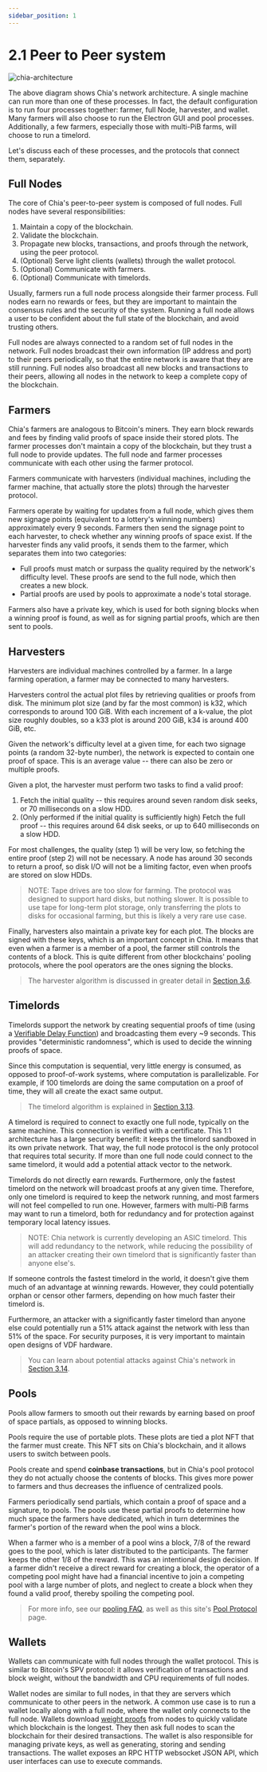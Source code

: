 ```yaml
---
sidebar_position: 1
---
```


# 2.1 Peer to Peer system


![chia-architecture](/img/chia-network-architecture.png)

The above diagram shows Chia's network architecture. A single machine can run more than one of these processes. In fact, the default configuration is to run four processes together: farmer, full Node, harvester, and wallet. Many farmers will also choose to run the Electron GUI and pool processes. Additionally, a few farmers, especially those with multi-PiB farms, will choose to run a timelord.

Let's discuss each of these processes, and the protocols that connect them, separately.

## Full Nodes
The core of Chia's peer-to-peer system is composed of full nodes. Full nodes have several responsibilities:
1. Maintain a copy of the blockchain.
2. Validate the blockchain.
3. Propagate new blocks, transactions, and proofs through the network, using the peer protocol.
4. (Optional) Serve light clients (wallets) through the wallet protocol.
5. (Optional) Communicate with farmers.
6. (Optional) Communicate with timelords.

Usually, farmers run a full node process alongside their farmer process. Full nodes earn no rewards or fees, but they are important to maintain the consensus rules and the security of the system. Running a full node allows a user to be confident about the full state of the blockchain, and avoid trusting others.

Full nodes are always connected to a random set of full nodes in the network. Full nodes broadcast their own information (IP address and port) to their peers periodically, so that the entire network is aware that they are still running. Full nodes also broadcast all new blocks and transactions to their peers, allowing all nodes in the network to keep a complete copy of the blockchain.


## Farmers
Chia's farmers are analogous to Bitcoin's miners. They earn block rewards and fees by finding valid proofs of space inside their stored plots. The farmer processes don't maintain a copy of the blockchain, but they trust a full node to provide updates. The full node and farmer processes communicate with each other using the farmer protocol.

Farmers communicate with harvesters (individual machines, including the farmer machine, that actually store the plots) through the harvester protocol.

Farmers operate by waiting for updates from a full node, which gives them new signage points (equivalent to a lottery's winning numbers) approximately every 9 seconds. Farmers then send the signage point to each harvester, to check whether any winning proofs of space exist. If the harvester finds any valid proofs, it sends them to the farmer, which separates them into two categories:
* Full proofs must match or surpass the quality required by the network's difficulty level. These proofs are send to the full node, which then creates a new block.
* Partial proofs are used by pools to approximate a node's total storage.

Farmers also have a private key, which is used for both signing blocks when a winning proof is found, as well as for signing partial proofs, which are then sent to pools.


## Harvesters
Harvesters are individual machines controlled by a farmer. In a large farming operation, a farmer may be connected to many harvesters.

Harvesters control the actual plot files by retrieving qualities or proofs from disk. The minimum plot size (and by far the most common) is k32, which corresponds to around 100 GiB. With each increment of a k-value, the plot size roughly doubles, so a k33 plot is around 200 GiB, k34 is around 400 GiB, etc.

Given the network's difficulty level at a given time, for each two signage points (a random 32-byte number), the network is expected to contain one proof of space. This is an average value -- there can also be zero or multiple proofs.

Given a plot, the harvester must perform two tasks to find a valid proof:
1. Fetch the initial quality -- this requires around seven random disk seeks, or 70 milliseconds on a slow HDD.
2. (Only performed if the initial quality is sufficiently high) Fetch the full proof -- this requires around 64 disk seeks, or up to 640 milliseconds on a slow HDD.

For most challenges, the quality (step 1) will be very low, so fetching the entire proof (step 2) will not be necessary. A node has around 30 seconds to return a proof, so disk I/O will not be a limiting factor, even when proofs are stored on slow HDDs.

  >NOTE: Tape drives are too slow for farming. The protocol was designed to support hard disks, but nothing slower. It is possible to use tape for long-term plot storage, only transferring the plots to disks for occasional farming, but this is likely a very rare use case.

Finally, harvesters also maintain a private key for each plot. The blocks are signed with these keys, which is an important concept in Chia. It means that even when a farmer is a member of a pool, the farmer still controls the contents of a block. This is quite different from other blockchains' pooling protocols, where the pool operators are the ones signing the blocks.

  >The harvester algorithm is discussed in greater detail in [Section 3.6](/docs/03consensus/harvester_algorith "Section 3.6: Harvester Algorithm").

## Timelords

Timelords support the network by creating sequential proofs of time (using a [Verifiable Delay Function](/docs/03consensus/vdfs "Section 3.3: VDFs")) and broadcasting them every ~9 seconds. This provides "deterministic randomness", which is used to decide the winning proofs of space.

Since this computation is sequential, very little energy is consumed, as opposed to proof-of-work systems, where computation is parallelizable. For example, if 100 timelords are doing the same computation on a proof of time, they will all create the exact same output.

  >The timelord algorithm is explained in [Section 3.13](/docs/03consensus/timelords "Section 3.13: Timelord Algorithm").

A timelord is required to connect to exactly one full node, typically on the same machine. This connection is verified with a certificate. This 1:1 architecture has a large security benefit: it keeps the timelord sandboxed in its own private network. That way, the full node protocol is the only protocol that requires total security. If more than one full node could connect to the same timelord, it would add a potential attack vector to the network.

Timelords do not directly earn rewards. Furthermore, only the fastest timelord on the network will broadcast proofs at any given time. Therefore, only one timelord is required to keep the network running, and most farmers will not feel compelled to run one. However, farmers with multi-PiB farms may want to run a timelord, both for redundancy and for protection against temporary local latency issues.

>NOTE: Chia network is currently developing an ASIC timelord. This will add redundancy to the network, while reducing the possibility of an attacker creating their own timelord that is significantly faster than anyone else's.

If someone controls the fastest timelord in the world, it doesn't give them much of an advantage at winning rewards. However, they could potentially orphan or censor other farmers, depending on how much faster their timelord is.

Furthermore, an attacker with a significantly faster timelord than anyone else could potentially run a 51% attack against the network with less than 51% of the space. For security purposes, it is very important to maintain open designs of VDF hardware.

  >You can learn about potential attacks against Chia's network in [Section 3.14](/docs/03consensus/attacks_and_countermeasures "Section 3.14: Attacks and Countermeasures").

## Pools

Pools allow farmers to smooth out their rewards by earning based on proof of space partials, as opposed to winning blocks.

Pools require the use of portable plots. These plots are tied a plot NFT that the farmer must create. This NFT sits on Chia's blockchain, and it allows users to switch between pools.

Pools create and spend **coinbase transactions**, but in Chia's pool protocol they do not actually choose the contents of blocks. This gives more power to farmers and thus decreases the influence of centralized pools.

Farmers periodically send partials, which contain a proof of space and a signature, to pools. The pools use these partial proofs to determine how much space the farmers have dedicated, which in turn determines the farmer's portion of the reward when the pool wins a block.

When a farmer who is a member of a pool wins a block, 7/8 of the reward goes to the pool, which is later distributed to the participants. The farmer keeps the other 1/8 of the reward. This was an intentional design decision. If a farmer didn't receive a direct reward for creating a block, the operator of a competing pool might have had a financial incentive to join a competing pool with a large number of plots, and neglect to create a block when they found a valid proof, thereby spoiling the competing pool.

  >For more info, see our [pooling FAQ](https://github.com/Chia-Network/chia-blockchain/wiki/Pooling-FAQ "Chia Pooling FAQ"), as well as this site's [Pool Protocol](/docs/pooling/pooling) page.


## Wallets

Wallets can communicate with full nodes through the wallet protocol. This is similar to Bitcoin's SPV protocol: it allows verification of transactions and block weight, without the bandwidth and CPU requirements of full nodes.

Wallet nodes are similar to full nodes, in that they are servers which communicate to other peers in the network. A common use case is to run a wallet locally along with a full node, where the wallet only connects to the full node. Wallets download [weight proofs](/docs/03consensus/light_clients) from nodes to quickly validate which blockchain is the longest. They then ask full nodes to scan the blockchain for their desired transactions. The wallet is also responsible for managing private keys, as well as generating, storing and sending transactions. The wallet exposes an RPC HTTP websocket JSON API, which user interfaces can use to execute commands.
